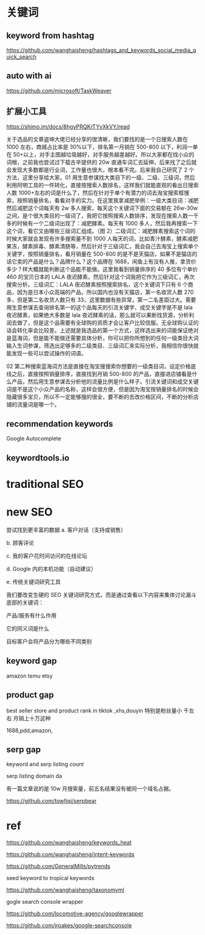 # 关键词


## keyword from hashtag

https://github.com/wanghaisheng/hashtags_and_keywords_social_media_quick_search


## auto with ai

https://github.com/microsoft/TaskWeaver


## 扩展小工具

https://shimo.im/docs/8hgyPRQKrTYvXkVY/read

关于选品的文章盗坤大佬已经分享的很清晰，我们要找的是一个日搜索人数在 1000 左右，商城占比率是 30%以下，排名第一月销在 500-800 以下，利润一单在 50+以上，对手主图越垃圾越好，对手服务越差越好。所以大家都在找小众的词根，之前我也尝试过下载古辛提供的 20w 直通车词汇去延伸，后来找了之后就会发现大多数都是行业词，工作量也很大，根本看不完。后来我自己研究了 2 个方法，这里分享给大家。01 用生意参谋找大类目下的一级、二级、三级词，然后利用阿明工具的一件转化，直接按搜索人数排名，这样我们就能直观的看出日搜索人数 1000+左右的词是什么了，然后在针对于单个有潜力的词去淘宝搜索框搜索，按照销量排名，看看对手的实力。在这里我拿减肥举例：一级大类目词：减肥然后减肥这个词每天有 2w 多人搜索，每天这个关键词下面的交易额在 26w-30w 之间，是个很大类目的一级词了，我把它按照搜索人数排序，发现在搜索人数一千多的时候有一个二级词出现了：减肥酵素。每天有 1000 多人，然后我再搜索一下这个词，看它又由哪些三级词汇组成。（图 2）二级词汇：减肥酵素搜索这个词的时候大家就会发现有许多搜索量不到 1000 人每天的词，比如青汁酵素，酵素减肥果冻，酵素排毒、酵素清肠等，然后针对于三级词汇，我会自己去淘宝上搜索单个关键字，按照销量排名，看月销量在 500-800 的是不是天猫店，如果不是猫店的话它卖的产品是什么？品牌什么？这个品牌在 1688，闲鱼上有没有人推，拿货价多少？样大概就能判断这个品能不能做。这里我看到销量排序的 40 多位有个单价 460 的宝贝日本的 LALA 夜迟酵素，然后针对这个词我把它作为三级词汇，再次搜索分析。三级词汇：LALA 夜迟酵素按照搜索排名，这个关键词下只有 6 个商品，因为是日本小众高端的产品，所以国内也没有天猫店，第一名收货人数 270 多，但是第二名收货人数只有 33，这里数据有些异常，第一二名差距过大。需要用生意参谋去查询排名第一的这个品每天的引流关键字、成交关键字是不是 lala 夜迟酵素，如果绝大多数是 lala 夜迟酵素的话，那么就可以果断找货源，分析利润去做了，但是这个品需要有全球购的资质才会让客户比较信服。无全球购认证的话会转化率会比较差。上述就是我选品的第一个方式，这样选出来的词能保证绝对是蓝海词，但是能不能做还需要具体分析，你可以把你所想到的任何一级类目大词输入生词参谋，筛选出足够多的二级类目、三级词汇来实际分析，我相信你很快就能发现一些可以尝试操作的词语。

02 第二种搜索蓝海词方法是直接在淘宝搜搜索你想要的一级类目词，设定价格底线之后，直接按照销量排序，直接找到月销 500-800 的产品，直接进店铺看是什么产品，然后用生意参谋去分析他的流量比例是什么样子。引流关键词和成交关键词是不是这个小众产品的名称，这样会很方便，但是因为淘宝按销量排名的时候会隐藏很多宝贝，所以不一定能够搜的很全，要不断的去改价格区间，不断的分析店铺的流量词是哪一个。

## recommendation keywords

Google Autocomplete

## keywordtools.io

# traditional SEO

# new SEO

尝试找到更丰富的数据
a. 客户对话（支持或销售）

b. 顾客评论

c. 我的客户花时间访问的在线论坛

d. Google 内的本机功能（自动建议）

e. 传统关键词研究工具

我们要改变生硬的 SEO 关键词研究方式，而是通过查看以下内容来集体讨论漏斗底部的关键词：

产品/服务有什么作用

它的同义词是什么

目标客户会将产品分为哪些不同类别

## keyword gap

amazon temu etsy

## product gap

best seller store and product rank in tiktok ,xhs,douyin
特别是粉丝量小 千左右 月销上十万这种

1688,pdd,amazon,

## serp gap

keyword and serp listing count

serp listing domain da

有一篇文章说的是 10w 月搜索量，前五名结果没有被同一个域名占据。

https://github.com/towfiqi/serpbear

# ref

https://github.com/wanghaisheng/keywords_heat

https://github.com/wanghaisheng/intent-keywords

https://github.com/GeneralMills/pytrends

seed keyword to tropical keywords

https://github.com/wanghaisheng/taxonomyml

gogle search console wrapper

https://github.com/locomotive-agency/googlewrapper

https://github.com/jroakes/google-searchconsole
